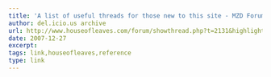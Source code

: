 ```yaml
---
title: 'A list of useful threads for those new to this site - MZD Forums'
author: del.icio.us archive
url: http://www.houseofleaves.com/forum/showthread.php?t=2131&highlight=reader_s+guide
date: 2007-12-27
excerpt: 
tags: link,houseofleaves,reference
type: link
---
```

